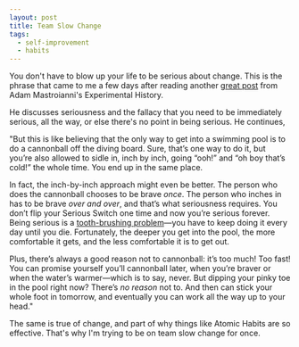 ```yaml
---
layout: post
title: Team Slow Change
tags:
  - self-improvement
  - habits
---
```

You don't have to blow up your life to be serious about change. This is the phrase that came to me a few days after reading another [great post](https://www.experimental-history.com/p/surely-you-can-be-serious) from Adam Mastroianni's Experimental History. 

He discusses seriousness and the fallacy that you need to be immediately serious, all the way, or else there's no point in being serious. He continues,

"But this is like believing that the only way to get into a swimming pool is to do a cannonball off the diving board. Sure, that’s one way to do it, but you’re also allowed to sidle in, inch by inch, going “ooh!” and “oh boy that’s cold!” the whole time. You end up in the same place.

In fact, the inch-by-inch approach might even be better. The person who does the cannonball chooses to be brave _once_. The person who inches in has to be brave _over and over_, and that’s what seriousness requires. You don’t flip your Serious Switch one time and now you’re serious forever. Being serious is a [tooth-brushing problem](https://www.experimental-history.com/p/so-you-wanna-de-bog-yourself)—you have to keep doing it every day until you die. Fortunately, the deeper you get into the pool, the more comfortable it gets, and the less comfortable it is to get out.

Plus, there’s always a good reason not to cannonball: it’s too much! Too fast! You can promise yourself you’ll cannonball later, when you’re braver or when the water’s warmer—which is to say, never. But dipping your pinky toe in the pool right now? There’s _no reason_ not to. And then can stick your whole foot in tomorrow, and eventually you can work all the way up to your head."

The same is true of change, and part of why things like Atomic Habits are so effective. That's why I'm trying to be on team slow change for once. 